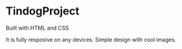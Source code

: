 # TindogProject

Built with HTML and CSS

It is fully resposive on any devices.
Simple design with cool images.
